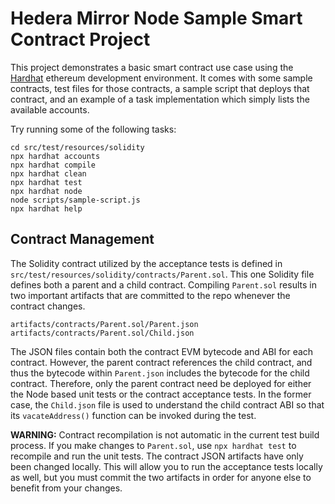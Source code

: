 # Hedera Mirror Node Sample Smart Contract Project

This project demonstrates a basic smart contract use case using the [Hardhat](https://hardhat.org/) ethereum development
environment. It comes with some sample contracts, test files for those contracts, a sample script that deploys that
contract, and an example of a task implementation which simply lists the available accounts.

Try running some of the following tasks:

```shell
cd src/test/resources/solidity
npx hardhat accounts
npx hardhat compile
npx hardhat clean
npx hardhat test
npx hardhat node
node scripts/sample-script.js
npx hardhat help
```
## Contract Management
The Solidity contract utilized by the acceptance tests is defined in `src/test/resources/solidity/contracts/Parent.sol`.
This one Solidity file defines both a parent and a child contract. Compiling `Parent.sol` results in two important
artifacts that are committed to the repo whenever the contract changes.

```shell
artifacts/contracts/Parent.sol/Parent.json
artifacts/contracts/Parent.sol/Child.json
```
The JSON files contain both the contract EVM bytecode and ABI for each contract. However, the parent contract references
the child contract, and thus the bytecode within `Parent.json` includes the bytecode for the child contract. Therefore,
only the parent contract need be deployed for either the Node based unit tests or the contract acceptance tests. In the
former case, the `Child.json` file is used to understand the child contract ABI so that its `vacateAddress()` function
can be invoked during the test.

**WARNING:** Contract recompilation is not automatic in the current test build process. If you make changes to `Parent.sol`,
use `npx hardhat test` to recompile and run the unit tests. The contract JSON artifacts have only been changed locally.
This will allow you to run the acceptance tests locally as well, but you must commit the two artifacts in order for
anyone else to benefit from your changes.

